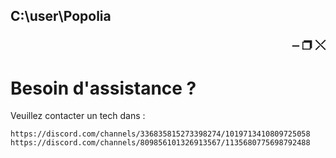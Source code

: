 ## C:\user\Popolia                                                <p align="right">  ⎯ ❐ ⤬ </p>

# Besoin d'assistance ?                       

Veuillez contacter un tech dans :

```https://discord.com/channels/336835815273398274/1019713410809725058 ```
```https://discord.com/channels/809856101326913567/1135680775698792488 ```
